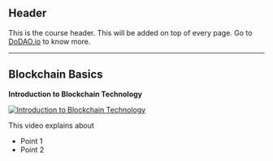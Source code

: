 ## Header
This is the course header. This will be added on top of every page. Go to [DoDAO.io](https://www.dodao.io) to know more.

 ---
 
 ## Blockchain Basics
 
 **Introduction to Blockchain Technology**

[![Introduction to Blockchain Technology](https://img.youtube.com/vi/u70_rafPs-0/0.jpg)](https://www.youtube.com/watch?v=u70_rafPs-0)     

This video explains about
* Point 1
* Point 2
    
 
